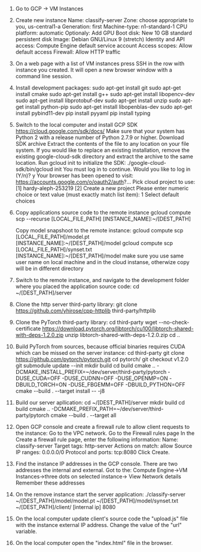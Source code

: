 1. Go to GCP -> VM Instances

2. Create new instance
   Name: classify-server
   Zone: choose appropriate to you, us-central1-a
   Generation: first
   Machine-type: n1-standard-1
   CPU platform: automatic
   Optionaly: Add GPU
   Boot disk: New 10 GB standard persistent disk
   Image: Debian GNU/Linux 9 (stretch)
   Identity and API access: Compute Engine default service account
   Access scopes: Allow default access
   Firewall: Allow HTTP traffic

3. On a web page with a list of VM instances press SSH in the row with instance you created. 
   It will open a new browser window with a command line session.

4. Install development packages:
   sudo apt-get install git
   sudo apt-get install cmake
   sudo apt-get install g++
   sudo apt-get install libopencv-dev
   sudo apt-get install libprotobuf-dev
   sudo apt-get install unzip
   sudo apt-get install python-pip
   sudo apt-get install libopenblas-dev
   sudo apt-get install pybind11-dev
   pip install pyyaml
   pip install typing

5. Switch to the local computer and install GCP SDK
   https://cloud.google.com/sdk/docs/
   Make sure that your system has Python 2 with a release number of Python 2.7.9 or higher.
   Download SDK archive
   Extract the contents of the file to any location on your file system. If you would like to replace an existing installation, remove the existing google-cloud-sdk directory and extract the archive to the same location.
   Run gcloud init to initialize the SDK: ./google-cloud-sdk/bin/gcloud init
      You must log in to continue. Would you like to log in (Y/n)?  y
      Your browser has been opened to visit:
        https://accounts.google.com/o/oauth2/auth?...
      Pick cloud project to use: 
        [1] hardy-aleph-253219
        [2] Create a new project
      Please enter numeric choice or text value (must exactly match list item):  1
      Select default choices

6. Copy applications source code to the remote instance
   gcloud compute scp --recurse [LOCAL_FILE_PATH] [INSTANCE_NAME]:~/[DEST_PATH]
   
   Copy model snapshoot to the remote instance:
   gcloud compute scp [LOCAL_FILE_PATH]/model.pt [INSTANCE_NAME]:~/[DEST_PATH]/model
   gcloud compute scp [LOCAL_FILE_PATH]/synset.txt [INSTANCE_NAME]:~/[DEST_PATH]/model
   make sure you use same user name on local machine and in the cloud instanse, otherwize copy will be in different directory

7. Switch to the remote instance, and navigate to the development folder where you placed the application source code:
   cd ~/[DEST_PATH]/server

8. Clone the http server third-party library:
   git clone https://github.com/yhirose/cpp-httplib third-party/httplib

9.  Clone the PyTorch third-party library:
    cd third-party
    wget --no-check-certificate https://download.pytorch.org/libtorch/cu100/libtorch-shared-with-deps-1.2.0.zip
    unzip libtorch-shared-with-deps-1.2.0.zip
    cd ..
   
10. Build PyTorch from sources, because official binaries requires CUDA which can be missed on the server instance:
    cd third-party
    git clone https://github.com/pytorch/pytorch.git
    cd pytorch/
    git checkout v1.2.0
    git submodule update --init
    mkdir build
    cd build
    cmake .. -DCMAKE_INSTALL_PREFIX=~/dev/server/third-party/pytorch -DUSE_CUDA=OFF -DUSE_CUDNN=OFF -DUSE_OPENMP=ON -DBUILD_TORCH=ON -DUSE_FBGEMM=OFF -DBUILD_PYTHON=OFF
    cmake --build . --target install -- -j8
   
11. Build our server apllication:
    cd ~/[DEST_PATH]/server
    mkdir build
    cd build
    cmake .. -DCMAKE_PREFIX_PATH=~/dev/server/third-party/pytorch
    cmake --build . --target all
    
12. Open GCP console and create a firewall rule to allow client requests to the instance:
    Go to the VPC network.
    Go to the Firewall rules page
    In the Create a firewall rule page, enter the following information:
        Name: classify-server
        Target tags: http-server
        Actions on match: allow
        Source IP ranges: 0.0.0.0/0
        Protocol and ports: tcp:8080
    Click Create.

13. Find the instance IP addresses in the GCP console. There are two addresses the internal and external.
    Got to the: Compute Engine->VM Instances->three dots on selected instance-> View Network details
    Remember these addresses

15. On the remove instance start the server application:
    ./classify-server ~/[DEST_PATH]/model/model.pt ~/[DEST_PATH]/model/synset.txt ~/[DEST_PATH]/client/ [internal ip] 8080

14. On the local computer update client's source code the "upload.js" file with the instance external IP address. Change the value of the "url" variable.

15. On the local computer open the "index.html" file in the browser.


